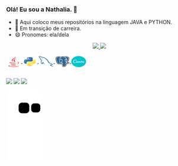 ### Olá! Eu sou a Nathalia. 👋

- 🌱 Aqui coloco meus repositórios na linguagem JAVA e PYTHON.
- 🔭 Em transição de carreira.
- 😄 Pronomes: ela/dela

<div align="center">
  <a href="https://github.com/nathaliasch">
  <img height="180em" src="https://github-readme-stats.vercel.app/api?username=nathaliasch&show_icons=true&theme=dracula&include_all_commits=true&count_private=true"/>
  <img height="180em" src="https://github-readme-stats.vercel.app/api/top-langs/?username=nathaliasch&layout=compact&langs_count=7&theme=dracula"/>

</div>
  <div style="display: inline_block"><br>
  <img align="center" alt="Nat-J" height="30" width="40" src="https://raw.githubusercontent.com/devicons/devicon/master/icons/java/java-plain.svg">
  <img align="center" alt="Nat-P" height="30" width="40" src="https://raw.githubusercontent.com/devicons/devicon/master/icons/python/python-original.svg">
  <img align="center" alt="Nat-mysql" height="30" width="40" src="https://raw.githubusercontent.com/devicons/devicon/master/icons/mysql/mysql-original.svg">
  <img align="center" alt="Nat-Postgresql" height="30" width="40" src="https://raw.githubusercontent.com/devicons/devicon/master/icons/postgresql/postgresql-original.svg">
  <img align="center" alt="Nat-Canva" height="30" width="40" src="https://raw.githubusercontent.com/devicons/devicon/master/icons/canva/canva-original.svg">
 </div>
  
  ##
 
<div> 
  
  <a href = "mailto:nathalia.schmucler@gmail.com"><img src="https://img.shields.io/badge/-Gmail-%23333?style=for-the-badge&logo=gmail&logoColor=white" target="_blank"></a>
  <a href="https://[www.linkedin.com/in/nathalia-schmucler-28271334" target="_blank"><img src="https://img.shields.io/badge/-LinkedIn-%230077B5?style=for-the-badge&logo=linkedin&logoColor=white" target="_blank"></a>
   <a href="https://instagram.com/nathaliasch" target="_blank"><img src="https://img.shields.io/badge/-Instagram-%23E4405F?style=for-the-badge&logo=instagram&logoColor=white" target="_blank"></a>
    
   ![Snake animation](https://github.com/nathaliasch/nathaliasch/blob/output/github-contribution-grid-snake.svg)
 
</div>
